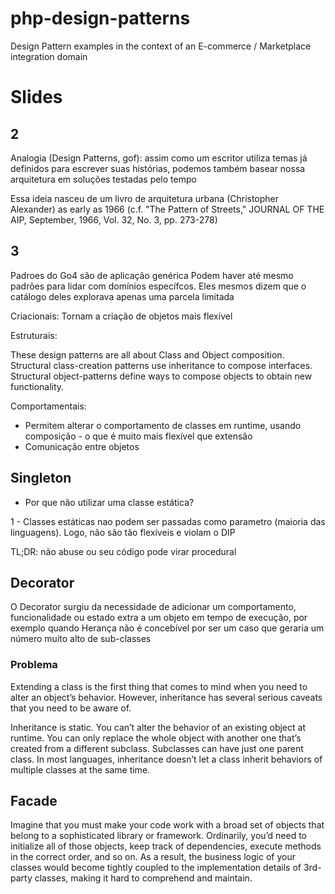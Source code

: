 # php-design-patterns
Design Pattern examples in the context of an E-commerce / Marketplace integration domain

# Slides

## 2

Analogia (Design Patterns, gof): assim como um escritor utiliza temas já definidos para escrever suas histórias, podemos também basear nossa arquitetura em soluções testadas pelo tempo

Essa ideia nasceu de um livro de arquitetura urbana (Christopher Alexander) as early as 1966 (c.f. "The Pattern of Streets," JOURNAL OF THE AIP, September, 1966, Vol. 32, No. 3, pp. 273-278)

## 3 

Padroes do Go4 são de aplicação genérica
Podem haver até mesmo padrões para lidar com domínios específcos. Eles mesmos dizem que o catálogo deles explorava apenas uma parcela limitada

Criacionais:
Tornam a criação de objetos mais flexível

Estruturais:

These design patterns are all about Class and Object composition. Structural class-creation patterns use inheritance to compose interfaces. Structural object-patterns define ways to compose objects to obtain new functionality.

Comportamentais:
- Permitem alterar o comportamento de classes em runtime, usando composição - o que é muito mais flexível que extensão
- Comunicação entre objetos

## Singleton

- Por que não utilizar uma classe estática?

1 - Classes estáticas nao podem ser passadas como parametro (maioria das linguagens). Logo, não são tão flexíveis e violam o DIP


TL;DR: não abuse ou seu código pode virar procedural

## Decorator

O Decorator surgiu da necessidade de adicionar um comportamento, funcionalidade ou estado extra a um objeto em tempo de execução, por exemplo quando Herança não é concebível por ser um caso que geraria um número muito alto de sub-classes

### Problema

Extending a class is the first thing that comes to mind when you need to alter an object’s behavior. However, inheritance has several serious caveats that you need to be aware of.

Inheritance is static. You can’t alter the behavior of an existing object at runtime. You can only replace the whole object with another one that’s created from a different subclass.
Subclasses can have just one parent class. In most languages, inheritance doesn’t let a class inherit behaviors of multiple classes at the same time.

## Facade

Imagine that you must make your code work with a broad set of objects that belong to a sophisticated library or framework. Ordinarily, you’d need to initialize all of those objects, keep track of dependencies, execute methods in the correct order, and so on.
As a result, the business logic of your classes would become tightly coupled to the implementation details of 3rd-party classes, making it hard to comprehend and maintain.





